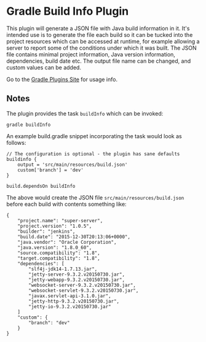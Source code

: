 Gradle Build Info Plugin
========================

This plugin will generate a JSON file with Java build information in it. It's intended use is to generate the file
each build so it can be tucked into the project resources which can be accessed at runtime, for example allowing a server 
to report some of the conditions under which it was built.  The JSON file contains minimal project information, 
Java version information, dependencies, build date etc.  The output file name can be changed, and custom values can be 
added.

Go to the [Gradle Plugins Site](https://plugins.gradle.org/plugin/com.github.nwillc.buildinfo) for usage info.

## Notes

The plugin provides the task `buildInfo` which can be invoked:

    gradle buildInfo

An example build.gradle snippet incorporating the task would look as follows:

    // The configuration is optional - the plugin has sane defaults
    buildinfo {
        output = 'src/main/resources/build.json'  
        custom['branch'] = 'dev'
    }
    
    build.dependsOn buildInfo
    
The above would create the JSON file `src/main/resources/build.json` before each build with contents something like:

    {
        "project.name": "super-server",
        "project.version": "1.0.5",
        "builder": "jenkins",
        "build.date": "2015-12-30T20:13:06+0000",
        "java.vendor": "Oracle Corporation",
        "java.version": "1.8.0_60",
        "source.compatibility": "1.8",
        "target.compatibility": "1.8",
        "dependencies": [
            "slf4j-jdk14-1.7.13.jar",
            "jetty-server-9.3.2.v20150730.jar",
            "jetty-webapp-9.3.2.v20150730.jar",
            "websocket-server-9.3.2.v20150730.jar",
            "websocket-servlet-9.3.2.v20150730.jar",
            "javax.servlet-api-3.1.0.jar",
            "jetty-http-9.3.2.v20150730.jar",
            "jetty-io-9.3.2.v20150730.jar"
        ]
        "custom": {
            "branch": "dev"
        }
    }